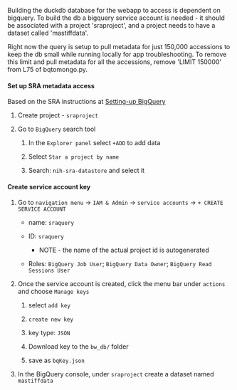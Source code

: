 Building the duckdb database for the webapp to access is dependent on bigquery.
To build the db a bigquery service account is needed -
it should be associated with a project 'sraproject',
and a project needs to have a dataset called 'mastiffdata'.

Right now the query is setup to pull metadata for just 150,000 accessions to keep the db small
while running locally for app troubleshooting.
To remove this limit and pull metadata for all the accessions,
remove 'LIMIT 150000' from L75 of bqtomongo.py.

#### Set up SRA metadata access

<!-- start sra-metadata-access -->

Based on the SRA instructions at [Setting-up BigQuery](https://www.ncbi.nlm.nih.gov/sra/docs/sra-bigquery/)

1. Create project - `sraproject`

2. Go to `BigQuery` search tool

   1. In the `Explorer panel` select `+ADD` to add data

   2. Select `Star a project by name`

   3. Search: `nih-sra-datastore` and select it

#### Create service account key

1. Go to `navigation menu` -> `IAM & Admin` -> `service accounts` -> `+ CREATE SERVICE ACCOUNT`

   - name: `sraquery`

   - ID: `sraquery`

     - NOTE - the name of the actual project id is autogenerated

   - Roles: `BigQuery Job User`; `BigQuery Data Owner`; `BigQuery Read Sessions User`

2. Once the service account is created, click the menu bar under `actions` and choose `Manage keys`

   1. select `add key`

   2. `create new key`

   3. key type: `JSON`

   4. Download key to the `bw_db/` folder

   5. save as `bqKey.json`

3. In the BigQuery console, under `sraproject` create a dataset named `mastiffdata`

<!-- end sra-metadata-access -->
